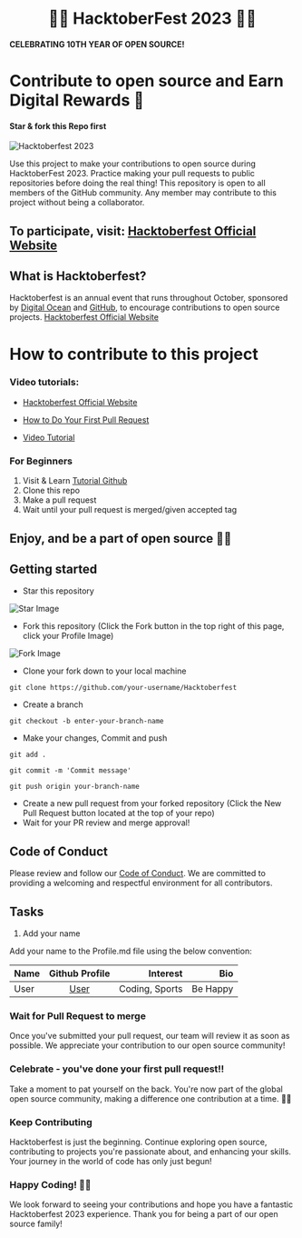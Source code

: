 <div align="center"> <h1> 💛🎯 HacktoberFest 2023 💛🎯 </h1> </div>

#### CELEBRATING 10TH YEAR OF OPEN SOURCE!
# Contribute to open source and Earn Digital Rewards 🚀
#### Star & fork this Repo first 
![Hacktoberfest 2023](https://github.com/Jayesh-JainX/Hacktoberfest-23/assets/103871719/63bc748c-65a6-4188-8910-55748ad46f56)

Use this project to make your contributions to open source during HacktoberFest 2023. Practice making your pull requests to public repositories before doing the real thing! 
This repository is open to all members of the GitHub community. Any member may contribute to this project without being a collaborator.

## To participate, visit: [Hacktoberfest Official Website](https://hacktoberfest.com/participation/)
## What is Hacktoberfest?
Hacktoberfest is an annual event that runs throughout October, sponsored by [Digital Ocean](https://hacktoberfest.digitalocean.com/) and [GitHub](https://github.com/blog/2433-celebrate-open-source-this-october-with-hacktoberfest), to encourage contributions to open source projects.
[Hacktoberfest Official Website](https://hacktoberfest.com/)

# How to contribute to this project
### Video tutorials:
- [Hacktoberfest Official Website](https://hacktoberfest.com/)

- [How to Do Your First Pull Request](https://hacktoberfest.com/participation/#beginner-resources)
- [Video Tutorial](https://www.youtube.com/watch?v=xweXYoeNkoA)

### For Beginners
1) Visit & Learn   [Tutorial Github](https://www.youtube.com/watch?v=RGOj5yH7evk)
2) Clone this repo
3) Make a pull request
4) Wait until your pull request is merged/given accepted tag

## Enjoy, and be a part of open source 🚀🥳

## Getting started

* Star this repository

![Star Image](https://github.com/Jayesh-JainX/Hacktoberfest-23/assets/103871719/42306c3d-0dba-4bf1-b378-2afb39989ee3)

* Fork this repository (Click the Fork button in the top right of this page, click your Profile Image)

![Fork Image](https://github.com/Jayesh-JainX/Hacktoberfest-23/assets/103871719/dcd3d8eb-7563-4ab6-8371-ee39bf551786)

* Clone your fork down to your local machine
```
git clone https://github.com/your-username/Hacktoberfest
``````

* Create a branch
```
git checkout -b enter-your-branch-name
```
* Make your changes, Commit and push
```
git add .
```
```
git commit -m 'Commit message'
```
```
git push origin your-branch-name
```

* Create a new pull request from your forked repository (Click the New Pull Request button located at the top of your repo)
* Wait for your PR review and merge approval!

## Code of Conduct
Please review and follow our [Code of Conduct](CONTRIBUTING.md). We are committed to providing a welcoming and respectful environment for all contributors.

## Tasks

1. Add your name

Add your name to the Profile.md file using the below convention:

| Name             |                   Github Profile                   |      Interest       |                       Bio |
| :--------------- | :------------------------------------------------: | ------------------: | ------------------------: |
|User|[User](https://github.com/abc00xyz/) | Coding, Sports | Be Happy |

### Wait for Pull Request to merge
Once you've submitted your pull request, our team will review it as soon as possible. We appreciate your contribution to our open source community!

### Celebrate - you've done your first pull request!!
Take a moment to pat yourself on the back. You're now part of the global open source community, making a difference one contribution at a time. 🎉✨

### Keep Contributing
Hacktoberfest is just the beginning. Continue exploring open source, contributing to projects you're passionate about, and enhancing your skills. Your journey in the world of code has only just begun!

### Happy Coding! 🚀🥳
We look forward to seeing your contributions and hope you have a fantastic Hacktoberfest 2023 experience. Thank you for being a part of our open source family!
